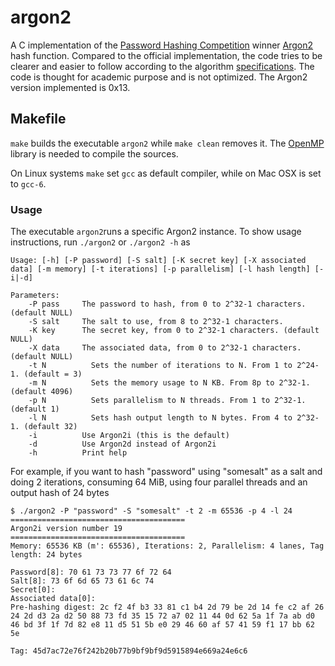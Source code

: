 # argon2
A C implementation of the [Password Hashing Competition](https://password-hashing.net/) winner [Argon2](https://github.com/p-h-c/phc-winner-argon2) hash function. Compared to the official implementation, the code tries to be clearer and easier to follow according to the algorithm [specifications](https://github.com/P-H-C/phc-winner-argon2/blob/master/argon2-specs.pdf). The code is thought for academic purpose and is not optimized. The Argon2 version implemented is 0x13.

## Makefile

`make` builds the executable `argon2` while `make clean` removes it. The [OpenMP](http://www.openmp.org/) library is needed to compile the sources.

On Linux systems `make` set `gcc` as default compiler, while on Mac OSX is set to `gcc-6`.

### Usage

The executable `argon2`runs a specific Argon2 instance. To show usage instructions, run
`./argon2` or `./argon2 -h` as

```
Usage: [-h] [-P password] [-S salt] [-K secret key] [-X associated data] [-m memory] [-t iterations] [-p parallelism] [-l hash length] [-i|-d] 

Parameters:
	-P pass		The password to hash, from 0 to 2^32-1 characters. (default NULL)
	-S salt		The salt to use, from 8 to 2^32-1 characters.
	-K key		The secret key, from 0 to 2^32-1 characters. (default NULL)
	-X data		The associated data, from 0 to 2^32-1 characters. (default NULL)
	-t N		  Sets the number of iterations to N. From 1 to 2^24-1. (default = 3)
	-m N		  Sets the memory usage to N KB. From 8p to 2^32-1. (default 4096)
	-p N		  Sets parallelism to N threads. From 1 to 2^32-1. (default 1)
	-l N		  Sets hash output length to N bytes. From 4 to 2^32-1. (default 32)
	-i		    Use Argon2i (this is the default)
	-d		    Use Argon2d instead of Argon2i
	-h		    Print help
```
For example, if you want to hash "password" using "somesalt" as a salt and doing 2
iterations, consuming 64 MiB, using four parallel threads and an output hash
of 24 bytes
```
$ ./argon2 -P "password" -S "somesalt" -t 2 -m 65536 -p 4 -l 24
=======================================
Argon2i version number 19
=======================================
Memory: 65536 KB (m': 65536), Iterations: 2, Parallelism: 4 lanes, Tag length: 24 bytes

Password[8]: 70 61 73 73 77 6f 72 64 
Salt[8]: 73 6f 6d 65 73 61 6c 74 
Secret[0]: 
Associated data[0]: 
Pre-hashing digest: 2c f2 4f b3 33 81 c1 b4 2d 79 be 2d 14 fe c2 af 26 24 2d d3 2a d2 50 88 73 fd 35 15 72 a7 02 11 44 0d 62 5a 1f 7a ab d0 46 bd 3f 1f 7d 82 e8 11 d5 51 5b e0 29 46 60 af 57 41 59 f1 17 bb 62 5e 

Tag: 45d7ac72e76f242b20b77b9bf9bf9d5915894e669a24e6c6
```
